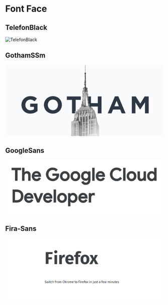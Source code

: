 # Font Face

## TelefonBlack
![TelefonBlack](https://user-images.githubusercontent.com/4268709/35843758-f6cfb4ec-0b2f-11e8-93f9-c3ec4514fc7d.png)

## GothamSSm
![GothamSSm](https://raw.githubusercontent.com/arnabmunshi/fontface/master/GothamSSm/gotham-typeface.png)

## GoogleSans
![GoogleSans](https://raw.githubusercontent.com/arnabmunshi/fontface/master/GoogleSans/screen-shot.png)

## Fira-Sans
![Fira-Sans](https://raw.githubusercontent.com/arnabmunshi/fontface/master/Fira-Sans/screen-shot.png)
